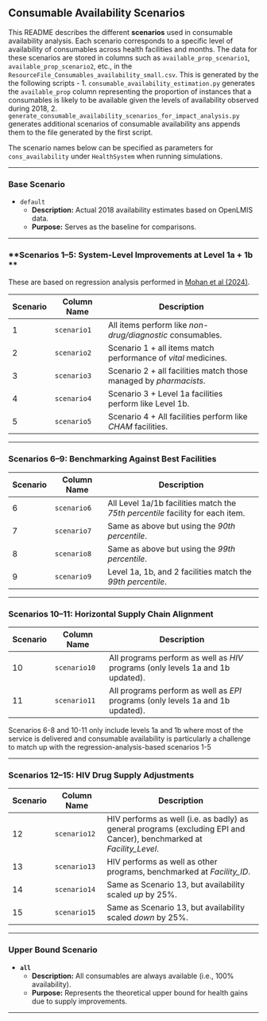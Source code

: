 ## Consumable Availability Scenarios

This README describes the different **scenarios** used in consumable availability analysis. Each scenario corresponds to a specific level of availability of consumables across health facilities and months. The data for these scenarios are stored in columns such as `available_prop_scenario1`, `available_prop_scenario2`, etc., in the `ResourceFile_Consumables_availability_small.csv`. This is generated by the the following scripts - 1. `consumable_availability_estimation.py` generates the `available_prop` column representing the proportion of instances that a consumables is likely to be available given the levels of availability observed during 2018, 2. `generate_consumable_availability_scenarios_for_impact_analysis.py` generates additional scenarios of consumable availability ans appends them to the file generated by the first script.  

The scenario names below can be specified as parameters for `cons_availability` under `HealthSystem` when running simulations. 

---

### **Base Scenario**
- `default`
  - **Description:** Actual 2018 availability estimates based on OpenLMIS data.
  - **Purpose:** Serves as the baseline for comparisons.

---

### **Scenarios 1–5: System-Level Improvements at Level 1a + 1b **
These are based on regression analysis performed in [Mohan et al (2024)](https://pubmed.ncbi.nlm.nih.gov/38762283/).

| Scenario | Column Name               | Description |
|----------|---------------------------|-------------|
| 1        | `scenario1` | All items perform like *non-drug/diagnostic* consumables. |
| 2        | `scenario2` | Scenario 1 + all items match performance of *vital* medicines. |
| 3        | `scenario3` | Scenario 2 + all facilities match those managed by *pharmacists*. |
| 4        | `scenario4` | Scenario 3 + Level 1a facilities perform like Level 1b. |
| 5        | `scenario5` | Scenario 4 + All facilities perform like *CHAM* facilities. |

---

### **Scenarios 6–9: Benchmarking Against Best Facilities**
| Scenario | Column Name               | Description |
|----------|---------------------------|-------------|
| 6        | `scenario6` | All Level 1a/1b facilities match the *75th percentile* facility for each item. |
| 7        | `scenario7` | Same as above but using the *90th percentile*. |
| 8        | `scenario8` | Same as above but using the *99th percentile*. |
| 9        | `scenario9` | Level 1a, 1b, and 2 facilities match the *99th percentile*. |

---

### **Scenarios 10–11: Horizontal Supply Chain Alignment**
| Scenario | Column Name               | Description |
|----------|---------------------------|-------------|
| 10       | `scenario10` | All programs perform as well as *HIV* programs (only levels 1a and 1b updated). |
| 11       | `scenario11` | All programs perform as well as *EPI* programs (only levels 1a and 1b updated). |

Scenarios 6-8 and 10-11 only include levels 1a and 1b where most of the service is delivered and consumable availability is particularly a challenge to match up with the regression-analysis-based scenarios 1-5

---

### **Scenarios 12–15: HIV Drug Supply Adjustments**
| Scenario | Column Name               | Description |
|----------|---------------------------|-------------|
| 12       | `scenario12` | HIV performs as well (i.e. as badly) as general programs (excluding EPI and Cancer), benchmarked at *Facility_Level*. |
| 13       | `scenario13` | HIV performs as well as other programs, benchmarked at *Facility_ID*. |
| 14       | `scenario14` | Same as Scenario 13, but availability scaled *up* by 25%. |
| 15       | `scenario15` | Same as Scenario 13, but availability scaled *down* by 25%. |

---

### **Upper Bound Scenario**
- **`all`**
  - **Description:** All consumables are always available (i.e., 100% availability).
  - **Purpose:** Represents the theoretical upper bound for health gains due to supply improvements.

---

